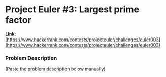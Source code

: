 # Project Euler #3: Largest prime factor

**Link:** [https://www.hackerrank.com/contests/projecteuler/challenges/euler003](https://www.hackerrank.com/contests/projecteuler/challenges/euler003)

### Problem Description
(Paste the problem description below manually)


